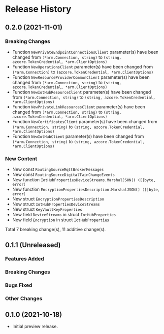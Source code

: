 # Release History

## 0.2.0 (2021-11-01)
### Breaking Changes

- Function `NewPrivateEndpointConnectionsClient` parameter(s) have been changed from `(*arm.Connection, string)` to `(string, azcore.TokenCredential, *arm.ClientOptions)`
- Function `NewOperationsClient` parameter(s) have been changed from `(*arm.Connection)` to `(azcore.TokenCredential, *arm.ClientOptions)`
- Function `NewResourceProviderCommonClient` parameter(s) have been changed from `(*arm.Connection, string)` to `(string, azcore.TokenCredential, *arm.ClientOptions)`
- Function `NewIotHubResourceClient` parameter(s) have been changed from `(*arm.Connection, string)` to `(string, azcore.TokenCredential, *arm.ClientOptions)`
- Function `NewPrivateLinkResourcesClient` parameter(s) have been changed from `(*arm.Connection, string)` to `(string, azcore.TokenCredential, *arm.ClientOptions)`
- Function `NewCertificatesClient` parameter(s) have been changed from `(*arm.Connection, string)` to `(string, azcore.TokenCredential, *arm.ClientOptions)`
- Function `NewIotHubClient` parameter(s) have been changed from `(*arm.Connection, string)` to `(string, azcore.TokenCredential, *arm.ClientOptions)`

### New Content

- New const `RoutingSourceMqttBrokerMessages`
- New const `RoutingSourceDigitalTwinChangeEvents`
- New function `IotHubPropertiesDeviceStreams.MarshalJSON() ([]byte, error)`
- New function `EncryptionPropertiesDescription.MarshalJSON() ([]byte, error)`
- New struct `EncryptionPropertiesDescription`
- New struct `IotHubPropertiesDeviceStreams`
- New struct `KeyVaultKeyProperties`
- New field `DeviceStreams` in struct `IotHubProperties`
- New field `Encryption` in struct `IotHubProperties`

Total 7 breaking change(s), 11 additive change(s).


## 0.1.1 (Unreleased)

### Features Added

### Breaking Changes

### Bugs Fixed

### Other Changes

## 0.1.0 (2021-10-18)

- Initial preview release.
